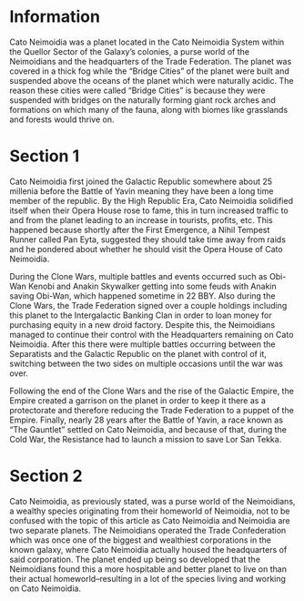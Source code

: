 # Information

Cato Neimoidia was a planet located in the Cato Neimoidia System within the Quellor Sector of the Galaxy’s colonies, a purse world of the Neimoidians and the headquarters of the Trade Federation.
The planet was covered in a thick fog while the “Bridge Cities” of the planet were built and suspended above the oceans of the planet which were naturally acidic.
The reason these cities were called “Bridge Cities” is because they were suspended with bridges on the naturally forming giant rock arches and formations on which many of the fauna, along with biomes like grasslands and forests would thrive on.

# Section 1

Cato Neimoidia first joined the Galactic Republic somewhere about 25 millenia before the Battle of Yavin meaning they have been a long time member of the republic.
By the High Republic Era, Cato Neimoidia solidified itself when their Opera House rose to fame, this in turn increased traffic to and from the planet leading to an increase in tourists, profits, etc.
This happened because shortly after the First Emergence, a Nihil Tempest Runner called Pan Eyta, suggested they should take time away from raids and he pondered about whether he should visit the Opera House of Cato Neimoidia.

During the Clone Wars, multiple battles and events occurred such as Obi-Wan Kenobi and Anakin Skywalker getting into some feuds with Anakin saving Obi-Wan, which happened sometime in 22 BBY.
Also during the Clone Wars, the Trade Federation signed over a couple holdings including this planet to the Intergalactic Banking Clan in order to loan money for purchasing equity in a new droid factory.
Despite this, the Neimoidians managed to continue their control with the Headquarters remaining on Cato Neimoidia.
After this there were multiple battles occurring between the Separatists and the Galactic Republic on the planet with control of it, switching between the two sides on multiple occasions until the war was over.

Following the end of the Clone Wars and the rise of the Galactic Empire, the Empire created a garrison on the planet in order to keep it there as a protectorate and therefore reducing the Trade Federation to a puppet of the Empire.
Finally, nearly 28 years after the Battle of Yavin, a race known as “The Gauntlet” settled on Cato Neimoidia, and because of that, during the Cold War, the Resistance had to launch a mission to save Lor San Tekka.

# Section 2

Cato Neimoidia, as previously stated, was a purse world of the Neimoidians, a wealthy species originating from their homeworld of Neimoidia, not to be confused with the topic of this article as Cato Neimoidia and Neimoidia are two separate planets.
The Neimoidians operated the Trade Confederation which was once one of the biggest and wealthiest corporations in the known galaxy, where Cato Neimoidia actually housed the headquarters of said corporation.
The planet ended up being so developed  that the Neimoidians found this a more hospitable and better planet to live on than their actual homeworld–resulting in a lot of the species living and working on Cato Neimoidia.
